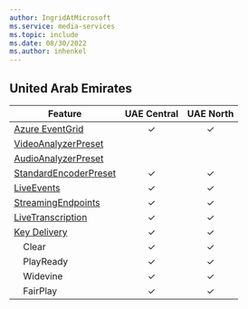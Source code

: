 ```yaml
---
author: IngridAtMicrosoft
ms.service: media-services
ms.topic: include
ms.date: 08/30/2022
ms.author: inhenkel
---
```


<!--Feature availability in region-->
## United Arab Emirates

| Feature | UAE Central | UAE North |
| --- | :---: | :---: |
| [Azure EventGrid](../monitoring/reacting-to-media-services-events.md) |&#10003;  |&#10003; |
| [VideoAnalyzerPreset](../analyze-video-audio-files-concept.md)        |<!--Central-->|<!--North-->|
| [AudioAnalyzerPreset](../analyze-video-audio-files-concept.md)        |<!--Central-->|<!--North-->|
| [StandardEncoderPreset](../encode-concept.md)                         |&#10003;|&#10003;|
| [LiveEvents](../stream-live-streaming-concept.md)                     |&#10003;|&#10003;|
| [StreamingEndpoints](../stream-streaming-endpoint-concept.md)         |&#10003;|&#10003;|
| [LiveTranscription](../live-event-live-transcription-how-to.md)       |&#10003;|&#10003;|
| [Key Delivery](../drm-content-protection-concept.md)                  |&#10003;|&#10003;|
| &emsp;Clear                                                           |&#10003;|&#10003;|
| &emsp;PlayReady                                                       |&#10003;|&#10003;|
| &emsp;Widevine                                                        |&#10003;|&#10003;|
| &emsp;FairPlay                                                        |&#10003;|&#10003;|
